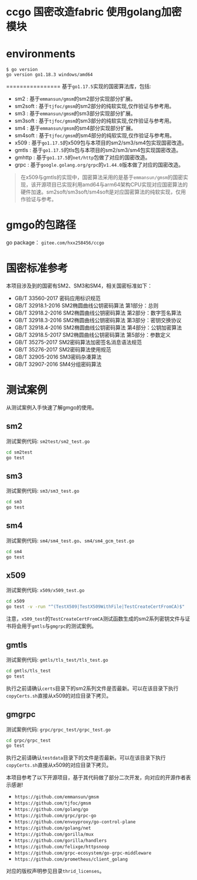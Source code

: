 # ccgo 国密改造fabric 使用golang加密模块

# environments
```shell
$ go version
go version go1.18.3 windows/amd64
```

================
基于`go1.17.5`实现的国密算法库，包括:
- sm2 : 基于`emmansun/gmsm`的sm2部分实现部分扩展。
- sm2soft : 基于`tjfoc/gmsm`的sm2部分的纯软实现,仅作验证与参考用。
- sm3 : 基于`emmansun/gmsm`的sm3部分实现部分扩展。
- sm3soft : 基于`tjfoc/gmsm`的sm3部分的纯软实现,仅作验证与参考用。
- sm4 : 基于`emmansun/gmsm`的sm4部分实现部分扩展。
- sm4soft : 基于`tjfoc/gmsm`的sm4部分的纯软实现,仅作验证与参考用。
- x509 : 基于`go1.17.5`的x509包与本项目的sm2/sm3/sm4包实现国密改造。
- gmtls : 基于`go1.17.5`的tls包与本项目的sm2/sm3/sm4包实现国密改造。
- gmhttp : 基于`go1.17.5`的`net/http`包做了对应的国密改造。
- grpc : 基于`google.golang.org/grpc`的`v1.44.0`版本做了对应的国密改造。

> 在x509与gmtls的实现中，国密算法采用的是基于`emmansun/gmsm`的国密实现，该开源项目已实现利用amd64与arm64架构CPU实现对应国密算法的硬件加速。sm2soft/sm3soft/sm4soft是对应国密算法的纯软实现，仅用作验证与参考。

# gmgo的包路径
go package： `gitee.com/hxx258456/ccgo`

# 国密标准参考
本项目涉及到的国密有SM2、SM3和SM4，相关国密标准如下：

- GB/T 33560-2017 密码应用标识规范
- GB/T 32918.1-2016 SM2椭圆曲线公钥密码算法 第1部分：总则
- GB/T 32918.2-2016 SM2椭圆曲线公钥密码算法 第2部分：数字签名算法
- GB/T 32918.3-2016 SM2椭圆曲线公钥密码算法 第3部分：密钥交换协议
- GB/T 32918.4-2016 SM2椭圆曲线公钥密码算法 第4部分：公钥加密算法
- GB/T 32918.5-2017 SM2椭圆曲线公钥密码算法 第5部分：参数定义
- GB/T 35275-2017 SM2密码算法加密签名消息语法规范
- GB/T 35276-2017 SM2密码算法使用规范
- GB/T 32905-2016 SM3密码杂凑算法
- GB/T 32907-2016 SM4分组密码算法

# 测试案例
从测试案例入手快速了解gmgo的使用。

## sm2
测试案例代码: `sm2test/sm2_test.go`
```sh
cd sm2test
go test

```

## sm3
测试案例代码: `sm3/sm3_test.go`
```sh
cd sm3
go test

```

## sm4
测试案例代码: `sm4/sm4_test.go`、`sm4/sm4_gcm_test.go`
```sh
cd sm4
go test

```

## x509
测试案例代码: `x509/x509_test.go`
```sh
cd x509
go test -v -run "^(TestX509|TestX509WithFile|TestCreateCertFromCA)$"

```

注意，`x509_test`的`TestCreateCertFromCA`测试函数生成的sm2系列密钥文件与证书将会用于`gmtls`与`gmgrpc`的测试案例。


## gmtls
测试案例代码: `gmtls/tls_test/tls_test.go`
```sh
cd gmtls/tls_test
go test

```

执行之前请确认`certs`目录下的sm2系列文件是否最新。可以在该目录下执行`copyCerts.sh`直接从x509的对应目录下拷贝。

## gmgrpc
测试案例代码: `grpc/grpc_test/grpc_test.go`
```sh
cd grpc/grpc_test
go test

```

执行之前请确认`testdata`目录下的文件是否最新。可以在该目录下执行`copyCerts.sh`直接从x509的对应目录下拷贝。


本项目参考了以下开源项目，基于其代码做了部分二次开发，向对应的开源作者表示感谢!
- `https://github.com/emmansun/gmsm`
- `https://github.com/tjfoc/gmsm`
- `https://github.com/golang/go`
- `https://github.com/grpc/grpc-go`
- `https://github.com/envoyproxy/go-control-plane`
- `https://github.com/golang/net`
- `https://github.com/gorilla/mux`
- `https://github.com/gorilla/handlers`
- `https://github.com/felixge/httpsnoop`
- `https://github.com/grpc-ecosystem/go-grpc-middleware`
- `https://github.com/prometheus/client_golang`

对应的版权声明参见目录`thrid_licenses`。